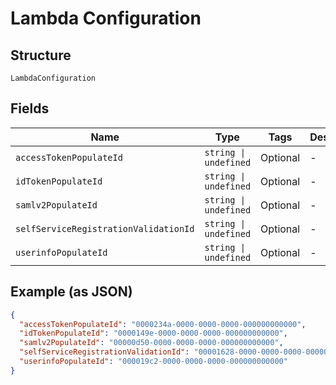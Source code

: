 
# Lambda Configuration

## Structure

`LambdaConfiguration`

## Fields

| Name | Type | Tags | Description |
|  --- | --- | --- | --- |
| `accessTokenPopulateId` | `string \| undefined` | Optional | - |
| `idTokenPopulateId` | `string \| undefined` | Optional | - |
| `samlv2PopulateId` | `string \| undefined` | Optional | - |
| `selfServiceRegistrationValidationId` | `string \| undefined` | Optional | - |
| `userinfoPopulateId` | `string \| undefined` | Optional | - |

## Example (as JSON)

```json
{
  "accessTokenPopulateId": "0000234a-0000-0000-0000-000000000000",
  "idTokenPopulateId": "0000149e-0000-0000-0000-000000000000",
  "samlv2PopulateId": "00000d50-0000-0000-0000-000000000000",
  "selfServiceRegistrationValidationId": "00001628-0000-0000-0000-000000000000",
  "userinfoPopulateId": "000019c2-0000-0000-0000-000000000000"
}
```

